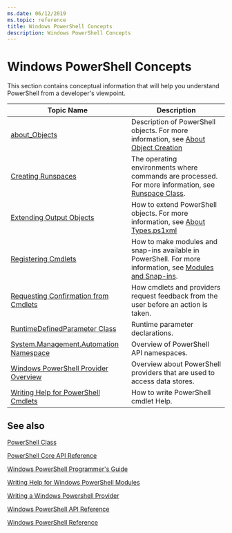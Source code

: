 ```yaml
---
ms.date: 06/12/2019
ms.topic: reference
title: Windows PowerShell Concepts
description: Windows PowerShell Concepts
---
```

# Windows PowerShell Concepts

This section contains conceptual information that will help you understand PowerShell from a developer's viewpoint.

|Topic Name|Description|
|----------------|-----------------|
|[about_Objects](/powershell/module/microsoft.powershell.core/about/about_objects)|Description of PowerShell objects. For more information, see [About Object Creation](/powershell/module/microsoft.powershell.core/about/about_object_creation)|
|[Creating Runspaces](../hosting/creating-runspaces.md)|The operating environments where commands are processed. For more information, see [Runspace Class](/dotnet/api/system.management.automation.runspaces.runspace).|
|[Extending Output Objects](../cmdlet/extending-output-objects.md)|How to extend PowerShell objects. For more information, see [About Types.ps1xml](/powershell/module/microsoft.powershell.core/about/about_types.ps1xml)|
|[Registering Cmdlets](../cmdlet/registering-cmdlets.md)|How to make modules and snap-ins available in PowerShell. For more information, see [Modules and Snap-ins](../cmdlet/modules-and-snap-ins.md).|
|[Requesting Confirmation from Cmdlets](../cmdlet/requesting-confirmation-from-cmdlets.md)|How cmdlets and providers request feedback from the user before an action is taken.|
|[RuntimeDefinedParameter Class](/dotnet/api/system.management.automation.runtimedefinedparameter)|Runtime parameter declarations.|
|[System.Management.Automation Namespace](/dotnet/api/System.Management.Automation)|Overview of PowerShell API namespaces.|
|[Windows PowerShell Provider Overview](../provider/windows-powershell-provider-overview.md)|Overview about PowerShell providers that are used to access data stores.|
|[Writing Help for PowerShell Cmdlets](../help/writing-help-for-windows-powershell-cmdlets.md)|How to write PowerShell cmdlet Help.|

## See also

[PowerShell Class](/dotnet/api/system.management.automation.powershell)

[PowerShell Core API Reference](/dotnet/api/?view=pscore-6.2.0)

[Windows PowerShell Programmer's Guide](windows-powershell-programmer-s-guide.md)

[Writing Help for Windows PowerShell Modules](../module/writing-help-for-windows-powershell-modules.md)

[Writing a Windows Powershell Provider](../provider/writing-a-windows-powershell-provider.md)

[Windows PowerShell API Reference](/dotnet/api/?view=powershellsdk-1.1.0)

[Windows PowerShell Reference](../windows-powershell-reference.md)
